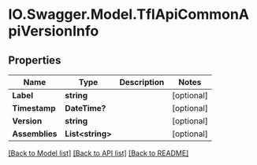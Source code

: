 # IO.Swagger.Model.TflApiCommonApiVersionInfo
## Properties

Name | Type | Description | Notes
------------ | ------------- | ------------- | -------------
**Label** | **string** |  | [optional] 
**Timestamp** | **DateTime?** |  | [optional] 
**Version** | **string** |  | [optional] 
**Assemblies** | **List&lt;string&gt;** |  | [optional] 

[[Back to Model list]](../README.md#documentation-for-models) [[Back to API list]](../README.md#documentation-for-api-endpoints) [[Back to README]](../README.md)

